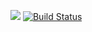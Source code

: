 [![](https://jitpack.io/v/MalafeevArtem/project-lvl1-s496.svg)](https://jitpack.io/#MalafeevArtem/project-lvl1-s496)
[![Build Status](https://travis-ci.org/MalafeevArtem/project-lvl1-s496.svg?branch=master)](https://travis-ci.org/MalafeevArtem/project-lvl1-s496)
